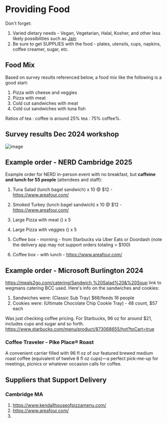 # Providing Food

Don't forget:

1. Varied dietary needs - Vegan, Vegetarian, Halal, Kosher, and other less likely possibilities such as [Jain](https://en.wikipedia.org/wiki/Jain_vegetarianism)
2. Be sure to get SUPPLIES with the food - plates, utensils, cups, napkins, coffee creamer, sugar, etc.

## Food Mix

Based on survey results referenced below, a food mix like the following is a good start:

1. Pizza with cheese and veggies
2. Pizza with meat
3. Cold cut sandwiches with meat
4. Cold cut sandwiches with tuna fish

Ratios of tea : coffee is around 25% tea : 75% coffee%.

## Survey results Dec 2024 workshop

![image](https://github.com/user-attachments/assets/841ce740-4f77-4430-8745-4d42a35f2442)

## Example order - NERD Cambridge 2025

Example order for NERD in-person event with no breakfast, but **caffeine and lunch for 55 people** (attendees and staff):

1. Tuna Salad (lunch bagel sandwich) x 10 @ $12 - https://www.areafour.com/
2. Smoked Turkey (lunch bagel sandwich) x 10 @ $12 - https://www.areafour.com/
3. Large Pizza with meat () x 5
4. Large Pizza with veggies () x 5

1. Coffee box - morning - from Starbucks via Uber Eats or Doordash (note the delivery app may not support orders totaling > $100)
2. Coffee box - with lunch - https://www.areafour.com/

## Example order - Microsoft Burlington 2024

https://meals2go.com/catering/Sandwich,%20Salad%20&%20Soup link to wegmans catering BCC used. Here's info on the sandwiches and cookies:

1. Sandwiches were: (Classic Sub Tray) $68/feeds 16 people
2. Cookies were: (Ultimate Chocolate Chip Cookie Tray) - 48 count, $57 each

Was just checking coffee pricing. For Starbucks, 96 oz for around $21, includes cups and sugar and so forth.
https://www.starbucks.com/menu/product/873068655/hot?toCart=true

### Coffee Traveler - Pike Place® Roast

A convenient carrier filled with 96 fl oz of our featured brewed medium roast coffee (equivalent of twelve 8 fl oz cups)—a perfect pick-me-up for meetings, picnics or whatever occasion calls for coffee.

## Suppliers that Support Delivery

### Cambridge MA

1. https://www.kendallhouseofpizzamenu.com/
2. https://www.areafour.com/
3. 
